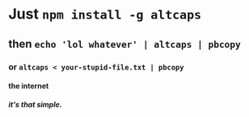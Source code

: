 # Just `npm install -g altcaps`

## then `echo 'lol whatever' | altcaps | pbcopy`

### or `altcaps < your-stupid-file.txt | pbcopy`

#### the internet

##### it's that simple.